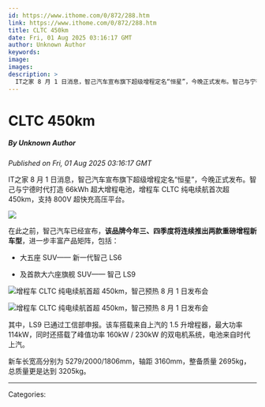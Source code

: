 ```yaml
---
id: https://www.ithome.com/0/872/288.htm
link: https://www.ithome.com/0/872/288.htm
title: CLTC 450km
date: Fri, 01 Aug 2025 03:16:17 GMT
author: Unknown Author
keywords: 
image: 
images: 
description: >
  IT之家 8 月 1 日消息，智己汽车宣布旗下超级增程定名“恒星”，今晚正式发布。智己与宁德时代打造 66kWh 超大增程电池，增程车 CLTC 纯电续航首次超 450km，支持 800V 超快充高压平台。在此之前，智己汽车已经宣布，该品牌今年三、四季度将连续推出两款重磅增程新车型，进一步丰富产品矩阵，包括：大五座 SUV—— 新一代智己 LS6及首款大六座旗舰 SUV—— 智己 LS9其中，LS9 已通过工信部申报。该车搭载来自上汽的 1.5 升增程器，最大功率 114kW，同时还搭载了峰值功率 160kW / 230kW 的双电机系统，电池来自时代上汽。新车长宽高分别为 5279/2000/1806mm，轴距 3160mm，整备质量 2695kg，总质量更是达到 3205kg。
---
```

# CLTC 450km
##### By Unknown Author
_Published on Fri, 01 Aug 2025 03:16:17 GMT_

IT之家 8 月 1 日消息，智己汽车宣布旗下超级增程定名“恒星”，今晚正式发布。智己与宁德时代打造 66kWh 超大增程电池，增程车 CLTC 纯电续航首次超 450km，支持 800V 超快充高压平台。

![](https://img.ithome.com/newsuploadfiles/2025/8/cbaa1ccd-9abc-43f7-8b5e-03e60123a89a.jpg?x-bce-process=image/format,f_auto)

在此之前，智己汽车已经宣布，**该品牌今年三、四季度将连续推出两款重磅增程新车型**，进一步丰富产品矩阵，包括：

-   大五座 SUV—— 新一代智己 LS6
    
-   及首款大六座旗舰 SUV—— 智己 LS9
    

![](https://img.ithome.com/newsuploadfiles/2025/8/e78291e7-9dbb-498e-9a3c-7908ec756f8f.jpg?x-bce-process=image/format,f_auto "增程车 CLTC 纯电续航首超 450km，智己预热 8 月 1 日发布会")

![](https://img.ithome.com/newsuploadfiles/2025/8/05ff0869-1372-4f9a-bd53-59e026bf7524.jpg?x-bce-process=image/format,f_auto "增程车 CLTC 纯电续航首超 450km，智己预热 8 月 1 日发布会")

其中，LS9 已通过工信部申报。该车搭载来自上汽的 1.5 升增程器，最大功率 114kW，同时还搭载了峰值功率 160kW / 230kW 的双电机系统，电池来自时代上汽。

新车长宽高分别为 5279/2000/1806mm，轴距 3160mm，整备质量 2695kg，总质量更是达到 3205kg。

---
Categories: 